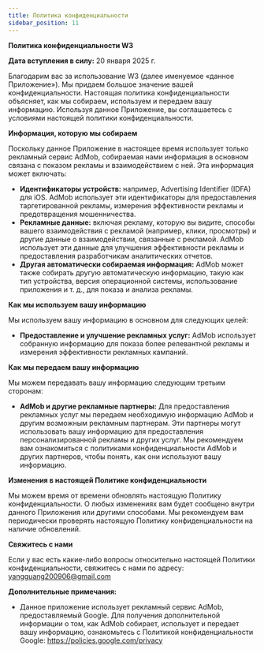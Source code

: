 ```yaml
---
title: Политика конфиденциальности
sidebar_position: 11
---
```


**Политика конфиденциальности W3**

**Дата вступления в силу:** 20 января 2025 г.

Благодарим вас за использование W3 (далее именуемое «данное Приложение»). Мы придаем большое значение вашей конфиденциальности. Настоящая политика конфиденциальности объясняет, как мы собираем, используем и передаем вашу информацию. Используя данное Приложение, вы соглашаетесь с условиями настоящей политики конфиденциальности.

**Информация, которую мы собираем**

Поскольку данное Приложение в настоящее время использует только рекламный сервис AdMob, собираемая нами информация в основном связана с показом рекламы и взаимодействием с ней. Эта информация может включать:

- **Идентификаторы устройств:** например, Advertising Identifier (IDFA) для iOS. AdMob использует эти идентификаторы для предоставления таргетированной рекламы, измерения эффективности рекламы и предотвращения мошенничества.
- **Рекламные данные:** включая рекламу, которую вы видите, способы вашего взаимодействия с рекламой (например, клики, просмотры) и другие данные о взаимодействии, связанные с рекламой. AdMob использует эти данные для улучшения эффективности рекламы и предоставления разработчикам аналитических отчетов.
- **Другая автоматически собираемая информация:** AdMob может также собирать другую автоматическую информацию, такую как тип устройства, версия операционной системы, использование приложения и т. д., для показа и анализа рекламы.

**Как мы используем вашу информацию**

Мы используем вашу информацию в основном для следующих целей:

- **Предоставление и улучшение рекламных услуг:** AdMob использует собранную информацию для показа более релевантной рекламы и измерения эффективности рекламных кампаний.

**Как мы передаем вашу информацию**

Мы можем передавать вашу информацию следующим третьим сторонам:

- **AdMob и другие рекламные партнеры:** Для предоставления рекламных услуг мы передаем необходимую информацию AdMob и другим возможным рекламным партнерам. Эти партнеры могут использовать вашу информацию для предоставления персонализированной рекламы и других услуг. Мы рекомендуем вам ознакомиться с политиками конфиденциальности AdMob и других партнеров, чтобы понять, как они используют вашу информацию.

**Изменения в настоящей Политике конфиденциальности**

Мы можем время от времени обновлять настоящую Политику конфиденциальности. О любых изменениях вам будет сообщено внутри данного Приложения или другими способами. Мы рекомендуем вам периодически проверять настоящую Политику конфиденциальности на наличие обновлений.

**Свяжитесь с нами**

Если у вас есть какие-либо вопросы относительно настоящей Политики конфиденциальности, свяжитесь с нами по адресу: yangguang200906@gmail.com

**Дополнительные примечания:**

- Данное приложение использует рекламный сервис AdMob, предоставляемый Google. Для получения дополнительной информации о том, как AdMob собирает, использует и передает вашу информацию, ознакомьтесь с Политикой конфиденциальности Google: https://policies.google.com/privacy

